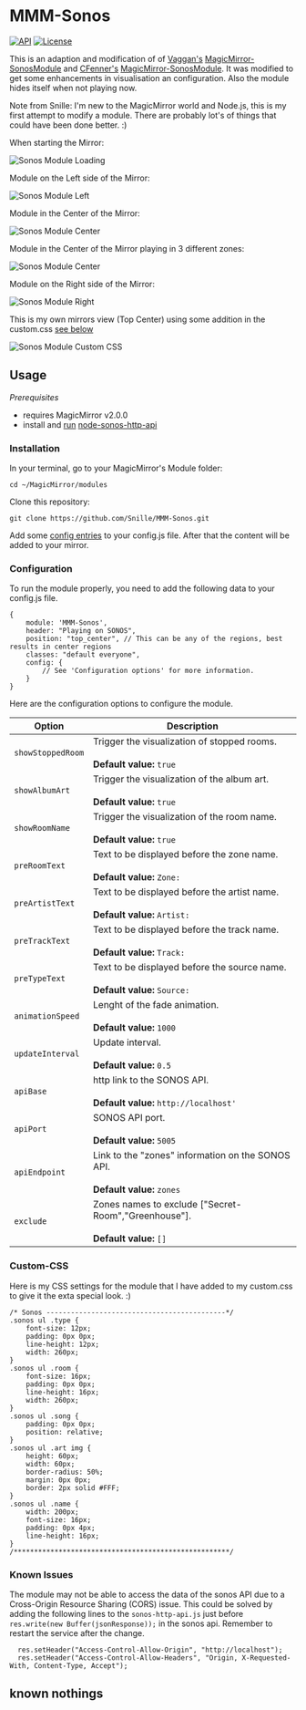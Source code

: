 # MMM-Sonos

<p>
<a href="https://github.com/jishi/node-sonos-http-api"><img src="https://img.shields.io/badge/Sonos-API-orange.svg" alt="API"></a>
<a href="http://choosealicense.com/licenses/mit"><img src="https://img.shields.io/badge/license-MIT-blue.svg" alt="License"></a>
</p>

This is an adaption and modification of of [Vaggan's](https://github.com/Vaggan) [MagicMirror-SonosModule](https://github.com/Vaggan/MagicMirror-SonosModule) and [CFenner's](https://github.com/CFenner) [MagicMirror-SonosModule](https://github.com/CFenner/MagicMirror-Sonos-Module). It was modified to get some enhancements in visualisation an configuration. Also the module hides itself when not playing now.

Note from Snille: I'm new to the MagicMirror world and Node.js, this is my first attempt to modify a module. There are probably lot's of things that could have been done better. :)

When starting the Mirror:

![Sonos Module Loading](https://github.com/Snille/MMM-Sonos/blob/master/.github/Sonos-Loading.png)

Module on the Left side of the Mirror:

![Sonos Module Left](https://github.com/Snille/MMM-Sonos/blob/master/.github/Sonos-Left.png)

Module in the Center of the Mirror:

![Sonos Module Center](https://github.com/Snille/MMM-Sonos/blob/master/.github/Sonos-Center.png)

Module in the Center of the Mirror playing in 3 different zones:

![Sonos Module Center](https://github.com/Snille/MMM-Sonos/blob/master/.github/Sonos-Multizone.png)

Module on the Right side of the Mirror:

![Sonos Module Right](https://github.com/Snille/MMM-Sonos/blob/master/.github/Sonos-Right.png)

This is my own mirrors view (Top Center) using some addition in the custom.css [see below](#custom-css)

![Sonos Module Custom CSS](https://github.com/Snille/MMM-Sonos/blob/master/.github/Sonos-Custom-CSS.png)


## Usage

_Prerequisites_

- requires MagicMirror v2.0.0
- install and [run](https://github.com/MichMich/MagicMirror/wiki/Auto-Starting-MagicMirror) [node-sonos-http-api](https://github.com/jishi/node-sonos-http-api)

### Installation

In your terminal, go to your MagicMirror's Module folder:

```
cd ~/MagicMirror/modules
```

Clone this repository:

```
git clone https://github.com/Snille/MMM-Sonos.git
```

Add some [config entries](#configuration) to your config.js file. After that the content will be added to your mirror.

### Configuration

To run the module properly, you need to add the following data to your config.js file.

```
{
	module: 'MMM-Sonos',
	header: "Playing on SONOS",
	position: "top_center", // This can be any of the regions, best results in center regions
	classes: "default everyone",
	config: {
		// See 'Configuration options' for more information.
	}
}
```

Here are the configuration options to configure the module.

| Option | Description |
|---|---| 
|`showStoppedRoom`|Trigger the visualization of stopped rooms.<br><br>**Default value:** `true`|
|`showAlbumArt`|Trigger the visualization of the album art.<br><br>**Default value:** `true`|
|`showRoomName`|Trigger the visualization of the room name.<br><br>**Default value:** `true`|
|`preRoomText`|Text to be displayed before the zone name.<br><br>**Default value:** `Zone: `|
|`preArtistText`|Text to be displayed before the artist name.<br><br>**Default value:** `Artist: `|
|`preTrackText`|Text to be displayed before the track name.<br><br>**Default value:** `Track: `|
|`preTypeText`|Text to be displayed before the source name.<br><br>**Default value:** `Source: `|
|`animationSpeed`|Lenght of the fade animation.<br><br>**Default value:** `1000`|
|`updateInterval`|Update interval.<br><br>**Default value:** `0.5`|
|`apiBase`|http link to the SONOS API.<br><br>**Default value:** `http://localhost'`|
|`apiPort`|SONOS API port.<br><br>**Default value:** `5005`|
|`apiEndpoint`|Link to the "zones" information on the SONOS API.<br><br>**Default value:** `zones`|
|`exclude`|Zones names to exclude ["Secret-Room","Greenhouse"].<br><br>**Default value:** `[]`|

### Custom-CSS

Here is my CSS settings for the module that I have added to my custom.css to give it the exta special look. :)

```
/* Sonos --------------------------------------------*/
.sonos ul .type {
    font-size: 12px;
	padding: 0px 0px;
	line-height: 12px;
	width: 260px;
}
.sonos ul .room {
    font-size: 16px;
	padding: 0px 0px;
	line-height: 16px;
	width: 260px;
}
.sonos ul .song {
	padding: 0px 0px;
	position: relative;
}
.sonos ul .art img {
    height: 60px;
    width: 60px;
	border-radius: 50%;
	margin: 0px 0px;
	border: 2px solid #FFF;
}
.sonos ul .name {
    width: 200px;
    font-size: 16px;
	padding: 0px 4px;
	line-height: 16px;
}
/*****************************************************/
```

### Known Issues

The module may not be able to access the data of the sonos API due to a Cross-Origin Resource Sharing (CORS) issue. This could be solved by adding the following lines to the `sonos-http-api.js` just before `res.write(new Buffer(jsonResponse));` in the sonos api. Remember to restart the service after the change.

```
  res.setHeader("Access-Control-Allow-Origin", "http://localhost");
  res.setHeader("Access-Control-Allow-Headers", "Origin, X-Requested-With, Content-Type, Accept");

```
## known nothings
